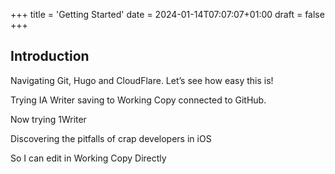 +++
title = 'Getting Started'
date = 2024-01-14T07:07:07+01:00
draft = false
+++
## Introduction

Navigating Git, Hugo and CloudFlare. Let’s see how easy this is!

Trying IA Writer saving to Working Copy connected to GitHub.

Now trying 1Writer

Discovering the pitfalls of crap developers in iOS 

So I can edit in Working Copy Directly